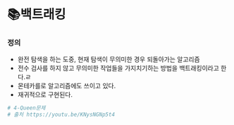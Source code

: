 # 📚백트래킹



### 정의

- 완전 탐색을 하는 도중, 현재 탐색이 무의미한 경우 되돌아가는 알고리즘
- 전수 검사를 하지 않고 무의미한 작업들을 가지치기하는 방법을 백트래킹이라고 한다.ㄹ
- 몬테카를로 알고리즘에도 쓰이고 있다.
- 재귀적으로 구현된다.



``` python
# 4-Queen문제
# 출처 https://youtu.be/KNysNGNp5t4
```

